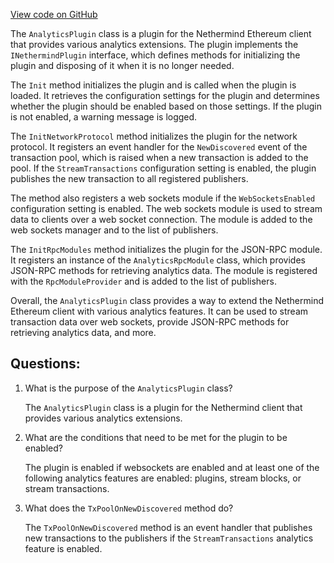 [View code on GitHub](https://github.com/nethermindeth/nethermind/Nethermind.Analytics/AnalyticsPlugin.cs)

The `AnalyticsPlugin` class is a plugin for the Nethermind Ethereum client that provides various analytics extensions. The plugin implements the `INethermindPlugin` interface, which defines methods for initializing the plugin and disposing of it when it is no longer needed. 

The `Init` method initializes the plugin and is called when the plugin is loaded. It retrieves the configuration settings for the plugin and determines whether the plugin should be enabled based on those settings. If the plugin is not enabled, a warning message is logged. 

The `InitNetworkProtocol` method initializes the plugin for the network protocol. It registers an event handler for the `NewDiscovered` event of the transaction pool, which is raised when a new transaction is added to the pool. If the `StreamTransactions` configuration setting is enabled, the plugin publishes the new transaction to all registered publishers. 

The method also registers a web sockets module if the `WebSocketsEnabled` configuration setting is enabled. The web sockets module is used to stream data to clients over a web socket connection. The module is added to the web sockets manager and to the list of publishers. 

The `InitRpcModules` method initializes the plugin for the JSON-RPC module. It registers an instance of the `AnalyticsRpcModule` class, which provides JSON-RPC methods for retrieving analytics data. The module is registered with the `RpcModuleProvider` and is added to the list of publishers. 

Overall, the `AnalyticsPlugin` class provides a way to extend the Nethermind Ethereum client with various analytics features. It can be used to stream transaction data over web sockets, provide JSON-RPC methods for retrieving analytics data, and more.
## Questions: 
 1. What is the purpose of the `AnalyticsPlugin` class?
    
    The `AnalyticsPlugin` class is a plugin for the Nethermind client that provides various analytics extensions.

2. What are the conditions that need to be met for the plugin to be enabled?
    
    The plugin is enabled if websockets are enabled and at least one of the following analytics features are enabled: plugins, stream blocks, or stream transactions.

3. What does the `TxPoolOnNewDiscovered` method do?
    
    The `TxPoolOnNewDiscovered` method is an event handler that publishes new transactions to the publishers if the `StreamTransactions` analytics feature is enabled.